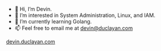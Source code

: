 - 👋 Hi, I’m Devin.
- 👀 I’m interested in System Administration, Linux, and IAM.
- 🌱 I’m currently learning Golang.
- 📫 Feel free to email me at devin@duclayan.com  

[devin.duclayan.com](https://devin.duclayan.com)

<!---
dduclayan/dduclayan is a ✨ special ✨ repository because its `README.md` (this file) appears on your GitHub profile.
You can click the Preview link to take a look at your changes.
--->
